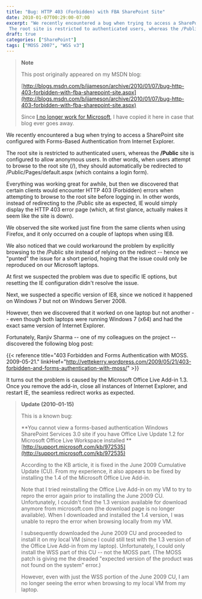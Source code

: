 ```yaml
---
title: "Bug: HTTP 403 (Forbidden) with FBA SharePoint Site"
date: 2010-01-07T00:29:00-07:00
excerpt: "We recently encountered a bug when trying to access a SharePoint site configured with Forms-Based Authentication from Internet Explorer. 
 The root site is restricted to authenticated users, whereas the /Public site is configured to allow anonymous users..."
draft: true
categories: ["SharePoint"]
tags: ["MOSS 2007", "WSS v3"]
---
```


> **Note**
>
> This post originally appeared on my MSDN blog:
>
> [http://blogs.msdn.com/b/jjameson/archive/2010/01/07/bug-http-403-forbidden-with-fba-sharepoint-site.aspx](http://blogs.msdn.com/b/jjameson/archive/2010/01/07/bug-http-403-forbidden-with-fba-sharepoint-site.aspx)
>
> Since
> [I no longer work for Microsoft](/blog/jjameson/2011/09/02/last-day-with-microsoft), I have copied it here in case that
> blog ever goes away.

We recently encountered a bug when trying to access a SharePoint site configured
with Forms-Based Authentication from Internet Explorer.

The root site is restricted to authenticated users, whereas the **/Public** site is configured to allow anonymous users. In other words, when users
attempt to browse to the root site (/), they should automatically be redirected
to /Public/Pages/default.aspx (which contains a login form).

Everything was working great for awhile, but then we discovered that certain
clients would encounter HTTP 403 (Forbidden) errors when attempting to browse
to the root site before logging in. In other words, instead of redirecting to
the /Public site as expected, IE would simply display the HTTP 403 error page
(which, at first glance, actually makes it seem like the site is down).

We observed the site worked just fine from the same clients when using Firefox,
and it only occurred on a couple of laptops when using IE8.

We also noticed that we could workaround the problem by explicitly browsing
to the /Public site instead of relying on the redirect -- hence we "punted"
the issue for a short period, hoping that the issue could only be reproduced
on our Microsoft laptops.

At first we suspected the problem was due to specific IE options, but resetting
the IE configuration didn't resolve the issue.

Next, we suspected a specific version of IE8, since we noticed it happened
on Windows 7 but not on Windows Server 2008.

However, then we discovered that it worked on one laptop but not another
-- even though both laptops were running Windows 7 (x64) and had the exact same
version of Internet Explorer.

Fortunately, Ranjiv Sharma -- one of my colleagues on the project -- discovered
the following blog post:

{{< reference title="403 Forbidden and Forms Authentication with MOSS. 2009-05-21." linkHref="http://vettekerry.wordpress.com/2009/05/21/403-forbidden-and-forms-authentication-with-moss/" >}}

It turns out the problem is caused by the Microsoft Office Live Add-in 1.3.
Once you remove the add-in, close all instances of Internet Explorer, and restart
IE, the seamless redirect works as expected.

> **Update (2010-01-15)**
>
> This is a known bug:
>
> **You cannot view a forms-based authentication Windows SharePoint
> Services 3.0 site if you have Office Live Update 1.2 for Microsoft Office
> Live Workspace installed
> **[http://support.microsoft.com/kb/972535](http://support.microsoft.com/kb/972535)
>
> According to the KB article, it is fixed in the June 2009 Cumulative
> Update (CU). From my experience, it also appears to be fixed by installing
> the 1.4 of the Microsoft Office Live Add-in.
>
> Note that I tried reinstalling the Office Live Add-in on my VM to
> try to repro the error again prior to installing the June 2009 CU. Unfortunately,
> I couldn't find the 1.3 version available for download anymore from
> microsoft.com (the download page is no longer available). When I downloaded
> and installed the 1.4 version, I was unable to repro the error when
> browsing locally from my VM.
>
> I subsequently downloaded the June 2009 CU and proceeded to install
> it on my local VM (since I could still test with the 1.3 version of
> the Office Live Add-in from my laptop). Unfortunately, I could only
> install the WSS part of this CU -- not the MOSS part. (The MOSS patch
> is giving me the dreaded "expected version of the product was not found
> on the system" error.)
>
> However, even with just the WSS portion of the June 2009 CU, I am
> no longer seeing the error when browsing to my local VM from my laptop.


